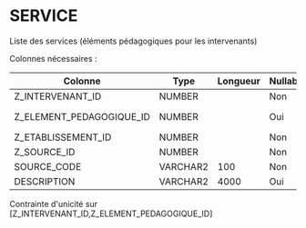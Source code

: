 # SERVICE

Liste des services (éléments pédagogiques pour les intervenants)

Colonnes nécessaires :

|Colonne                 |Type    |Longueur|Nullable|Commentaire                        |
|------------------------|--------|--------|--------|-----------------------------------|
|Z_INTERVENANT_ID        |NUMBER  |        |Non     |==> INTERVENANT.SOURCE_CODE        |
|Z_ELEMENT_PEDAGOGIQUE_ID|NUMBER  |        |Oui     |==> ELEMENT_PEDAGOGIQUE.SOURCE_CODE|
|Z_ETABLISSEMENT_ID      |NUMBER  |        |Non     |==> ETABLISSEMENT.SOURCE_CODE      |
|Z_SOURCE_ID             |NUMBER  |        |Non     |==> SOURCE.CODE                    |
|SOURCE_CODE             |VARCHAR2|100     |Non     |                                   |
|DESCRIPTION             |VARCHAR2|4000    |Oui     |                                   |

Contrainte d'unicité sur [Z_INTERVENANT_ID,Z_ELEMENT_PEDAGOGIQUE_ID]
